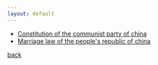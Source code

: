 ```yaml
---
layout: default
---
```



- [Constitution of the communist party of china](./constitution-of-the-communist-party-of-china.html)
- [Marriage law of the people's republic of china](./laws-marriage-law-of-the-people-s-republic-of-china.html)

[back](./)
